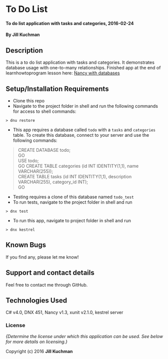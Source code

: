 # To Do List

#### To do list application with tasks and categories, 2016-02-24

#### By Jill Kuchman

## Description

This is a to do list application with tasks and categories. It demonstrates database usage with one-to-many relationships. Finished app at the end of learnhowtoprogram lesson here: [Nancy with databases](https://www.learnhowtoprogram.com/c/c-database-basics/nancy-with-databases)

## Setup/Installation Requirements

* Clone this repo
* Navigate to the project folder in shell and run the following commands for access to shell commands:

```
> dnu restore
```

* This app requires a database called `todo` with a `tasks` and `categories` table. To create this database, connect to your server and use the following commands:<br>

> CREATE DATABASE todo;<br>
> GO<br>
> USE todo;<br>
> GO
> CREATE TABLE categories (id INT IDENTITY(1,1), name VARCHAR(255));<br>
> CREATE TABLE tasks (id INT IDENTITY(1,1), description VARCHAR(255), category_id INT);<br>
> GO

* Testing requires a clone of this database named `todo_test`
* To run tests, navigate to the project folder in shell and run

```
> dnx test
```

* To run this app, navigate to project folder in shell and run

```
> dnx kestrel
```


## Known Bugs

If you find any, please let me know!

## Support and contact details

Feel free to contact me through GitHub.

## Technologies Used

C# v4.0, DNX 451, Nancy v1.3, xunit v2.1.0, kestrel server

### License

*{Determine the license under which this application can be used.  See below for more details on licensing.}*

Copyright (c) 2016 **Jill Kuchman**
